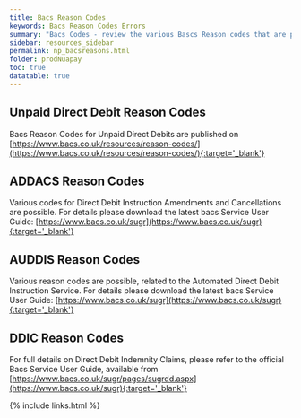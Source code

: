```yaml
---
title: Bacs Reason Codes
keywords: Bacs Reason Codes Errors
summary: "Bacs Codes - review the various Bascs Reason codes that are possible and how to best deal with them"
sidebar: resources_sidebar
permalink: np_bacsreasons.html
folder: prodNuapay
toc: true
datatable: true
---
```


## Unpaid Direct Debit Reason Codes

Bacs Reason Codes for Unpaid Direct Debits are published on [https://www.bacs.co.uk/resources/reason-codes/](https://www.bacs.co.uk/resources/reason-codes/){:target='_blank'}


## ADDACS Reason Codes

Various codes for Direct Debit Instruction Amendments and Cancellations are possible. For details please download the latest bacs Service User Guide: [https://www.bacs.co.uk/sugr](https://www.bacs.co.uk/sugr){:target='_blank'}


## AUDDIS Reason Codes

Various reason codes are possible, related to the Automated Direct Debit Instruction Service​. For details please download the latest bacs Service User Guide: [https://www.bacs.co.uk/sugr](https://www.bacs.co.uk/sugr){:target='_blank'}


## DDIC Reason Codes

For full details on Direct Debit Indemnity Claims, please refer to the official Bacs Service User Guide, available from [https://www.bacs.co.uk/sugr/pages/sugrdd.aspx](https://www.bacs.co.uk/sugr){:target='_blank'}



{% include links.html %}
